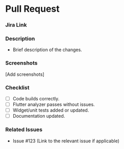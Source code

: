 # Pull Request

### Jira Link

### Description

- Brief description of the changes.

### Screenshots

[Add screenshots]

### Checklist

- [ ] Code builds correctly.
- [ ] Flutter analyzer passes without issues.
- [ ] Widget/unit tests added or updated.
- [ ] Documentation updated.

### Related Issues

- Issue #123 (Link to the relevant issue if applicable)
